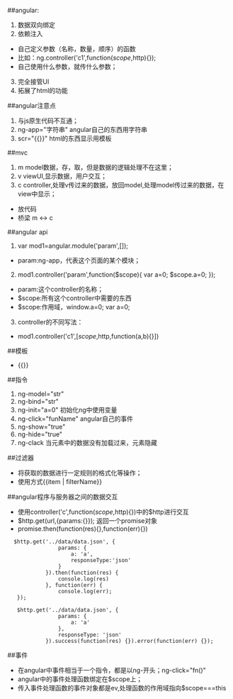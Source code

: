 ##angular:
1. 数据双向绑定
2. 依赖注入
- 自己定义参数（名称，数量，顺序）的函数
- 比如：ng.controller('c1',function($scope,$http){});
- 自己使用什么参数，就传什么参数；
3. 完全接管UI
4. 拓展了html的功能

##angular注意点
1. 与js原生代码不互通；
2. ng-app="字符串"  angular自己的东西用字符串
3. scr="{{}}"       html的东西显示用模板

##mvc
1. m    model数据，存，取，但是数据的逻辑处理不在这里；
2. v    viewUI,显示数据，用户交互；
3. c    controller,处理v传过来的数据，放回model,处理model传过来的数据，在view中显示；
- 放代码
- 桥梁  m  <->  c

##angular api
1. var mod1=angular.module('param',[]);
 - param:ng-app，代表这个页面的某个模块；
2. mod1.controller('param',function($scope){ var a=0; $scope.a=0; });
 - param:这个controller的名称；
 - $scope:所有这个controller中需要的东西
 - $scope:作用域，window.a=0; var a=0;
3. controller的不同写法：
 - mod1.controller('c1',[$scope,$http,function(a,b){}])

##模板
- {{}} 

##指令
1. ng-model="str"          
2. ng-bind="str"  
3. ng-init="a=0"  初始化ng中使用变量
4. ng-click="funName"    angular自己的事件
5. ng-show="true"
6. ng-hide="true"
7. ng-clack  当元素中的数据没有加载过来，元素隐藏

##过滤器
- 将获取的数据进行一定规则的格式化等操作；
- 使用方式{{item | filterName}}

##angular程序与服务器之间的数据交互
- 使用controller('c',function($scope,$http){})中的$http进行交互
- $http.get(url,{params:{}}); 返回一个promise对象
- promise.then(function(res){},function(err){})
```
  $http.get('../data/data.json', {
                params: {
                    a: 'a',
                    responseType:'json'
                }
            }).then(function(res) {
                console.log(res)
            }, function(err) {
                console.log(err);
   });

   $http.get('../data/data.json', {
                params: {
                    a: 'a'
                },
                responseType: 'json'
            }).success(function(res) {}).error(function(err) {});
```

##事件
- 在angular中事件相当于一个指令，都是以ng-开头；ng-click="fn()"
- angular中的事件处理函数绑定在$scope上；
- 传入事件处理函数的事件对象都是ev,处理函数的作用域指向$scope===this